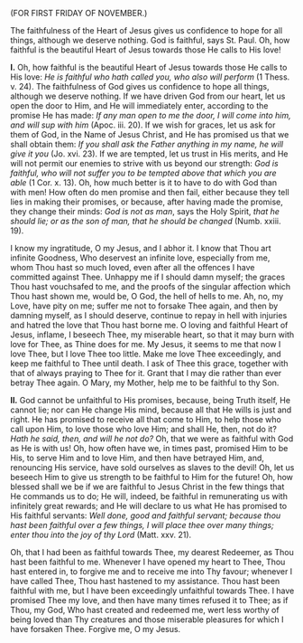 
(FOR FIRST FRIDAY OF NOVEMBER.)

The faithfulness of the Heart of Jesus gives us confidence to hope for all things, although we deserve nothing. God is faithful, says St. Paul. Oh, how faithful is the beautiful Heart of Jesus towards those He calls to His love!

**I\.** Oh, how faithful is the beautiful Heart of Jesus towards those He calls to His love: *He is faithful who hath called you, who also will perform* (1 Thess. v. 24). The faithfulness of God gives us confidence to hope all things, although we deserve nothing. If we have driven God from our heart, let us open the door to Him, and He will immediately enter, according to the promise He has made: *If any man open to me the door, I will come into him, and will sup with him* (Apoc. iii. 20). If we wish for graces, let us ask for them of God, in the Name of Jesus Christ, and He has promised us that we shall obtain them: *If you shall ask the Father anything in my name, he will give it you* (Jo. xvi. 23). If we are tempted, let us trust in His merits, and He will not permit our enemies to strive with us beyond our strength: *God is faithful, who will not suffer you to be tempted above that which you are able* (1 Cor. x. 13). Oh, how much better is it to have to do with God than with men! How often do men promise and then fail, either because they tell lies in making their promises, or because, after having made the promise, they change their minds: *God is not as man*, says the Holy Spirit, *that he should lie; or as the son of man, that he should be changed* (Numb. xxiii. 19).

I know my ingratitude, O my Jesus, and I abhor it. I know that Thou art infinite Goodness, Who deservest an infinite love, especially from me, whom Thou hast so much loved, even after all the offences I have committed against Thee. Unhappy me if I should damn myself; the graces Thou hast vouchsafed to me, and the proofs of the singular affection which Thou hast shown me, would be, O God, the hell of hells to me. Ah, no, my Love, have pity on me; suffer me not to forsake Thee again, and then by damning myself, as I should deserve, continue to repay in hell with injuries and hatred the love that Thou hast borne me. O loving and faithful Heart of Jesus, inflame, I beseech Thee, my miserable heart, so that it may burn with love for Thee, as Thine does for me. My Jesus, it seems to me that now I love Thee, but I love Thee too little. Make me love Thee exceedingly, and keep me faithful to Thee until death. I ask of Thee this grace, together with that of always praying to Thee for it. Grant that I may die rather than ever betray Thee again. O Mary, my Mother, help me to be faithful to thy Son.

**II\.** God cannot be unfaithful to His promises, because, being Truth itself, He cannot lie; nor can He change His mind, because all that He wills is just and right. He has promised to receive all that come to Him, to help those who call upon Him, to love those who love Him; and shall He, then, not do it? *Hath he said, then, and will he not do?* Oh, that we were as faithful with God as He is with us! Oh, how often have we, in times past, promised Him to be His, to serve Him and to love Him, and then have betrayed Him, and, renouncing His service, have sold ourselves as slaves to the devil! Oh, let us beseech Him to give us strength to be faithful to Him for the future! Oh, how blessed shall we be if we are faithful to Jesus Christ in the few things that He commands us to do; He will, indeed, be faithful in remunerating us with infinitely great rewards; and He will declare to us what He has promised to His faithful servants: *Well done, good and faithful servant; because thou hast been faithful over a few things, I will place thee over many things; enter thou into the joy of thy Lord* (Matt. xxv. 21).

Oh, that I had been as faithful towards Thee, my dearest Redeemer, as Thou hast been faithful to me. Whenever I have opened my heart to Thee, Thou hast entered in, to forgive me and to receive me into Thy favour; whenever I have called Thee, Thou hast hastened to my assistance. Thou hast been faithful with me, but I have been exceedingly unfaithful towards Thee. I have promised Thee my love, and then have many times refused it to Thee; as if Thou, my God, Who hast created and redeemed me, wert less worthy of being loved than Thy creatures and those miserable pleasures for which I have forsaken Thee. Forgive me, O my Jesus.

